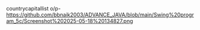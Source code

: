 countrycapitallist o/p- https://github.com/bbnaik2003/ADVANCE_JAVA/blob/main/Swing%20program_5c/Screenshot%202025-05-18%20134827.png
